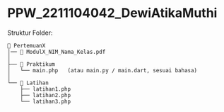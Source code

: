# PPW_2211104042_DewiAtikaMuthi

Struktur Folder:
```
📂 PertemuanX
│── 📄 ModulX_NIM_Nama_Kelas.pdf
│
├── 📂 Praktikum
│   └── main.php   (atau main.py / main.dart, sesuai bahasa)
│
└── 📂 Latihan
    ├── latihan1.php
    ├── latihan2.php
    └── latihan3.php
```
